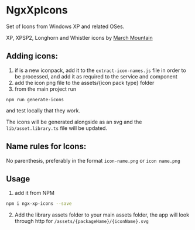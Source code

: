 # NgxXpIcons

Set of Icons from Windows XP and related OSes.

XP, XPSP2, Longhorn and Whistler icons by [March Mountain](https://www.deviantart.com/marchmountain/art/Windows-XP-High-Resolution-Icon-Pack-916042853)

## Adding icons:
1. if is a new iconpack, add it to the `extract-icon-names.js` file in order to be processed, and add it as required to the service and component
2. add the icon png file to the assets/{icon pack type} folder
3. from the main project run
```
npm run generate-icons
```
and test locally that they work.

The icons will be generated alongside as an svg and the `lib/asset.library.ts` file will be updated.


## Name rules for Icons:
No parenthesis, preferably in the format `icon-name.png` or `icon name.png`


## Usage

1. add it from NPM 
```bash
npm i ngx-xp-icons --save
```
2. Add the library assets folder to your main assets folder, the app will look through http for `/assets/{packageName}/{iconName}.svg`
